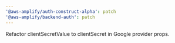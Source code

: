 ```yaml
---
'@aws-amplify/auth-construct-alpha': patch
'@aws-amplify/backend-auth': patch
---
```


Refactor clientSecretValue to clientSecret in Google provider props.
